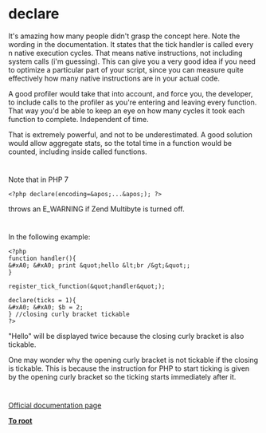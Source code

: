 # declare





It&apos;s amazing how many people didn&apos;t grasp the concept here. Note the wording in the documentation. It states that the tick handler is called every n native execution cycles. That means native instructions, not including system calls (i&apos;m guessing). This can give you a very good idea if you need to optimize a particular part of your script, since you can measure quite effectively how many native instructions are in your actual code.

A good profiler would take that into account, and force you, the developer, to include calls to the profiler as you&apos;re entering and leaving every function. That way you&apos;d be able to keep an eye on how many cycles it took each function to complete. Independent of time.

That is extremely powerful, and not to be underestimated. A good solution would allow aggregate stats, so the total time in a function would be counted, including inside called functions.

  

#



Note that in PHP 7 

```
<?php declare(encoding=&apos;...&apos;); ?>
```
 throws an E_WARNING if Zend Multibyte is turned off.

  

#



In the following example:



```
<?php
function handler(){
&#xA0; &#xA0; print &quot;hello &lt;br /&gt;&quot;;
}

register_tick_function(&quot;handler&quot;);

declare(ticks = 1){
&#xA0; &#xA0; $b = 2;
} //closing curly bracket tickable
?>
```


&quot;Hello&quot; will be displayed twice because the closing curly bracket is also tickable. 

One may wonder why the opening curly bracket is not tickable if the closing is tickable. This is because the instruction for PHP to start ticking is given by the opening curly bracket so the ticking starts immediately after it.

  

#

[Official documentation page](https://www.php.net/manual/en/control-structures.declare.php)

**[To root](/README.md)**